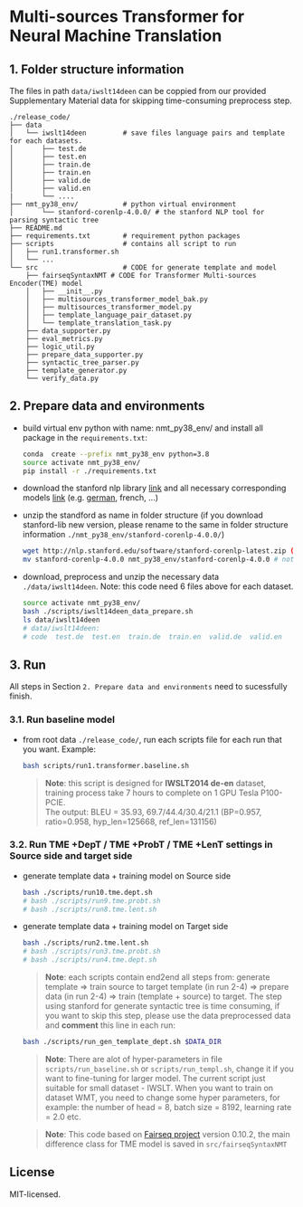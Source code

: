 # Multi-sources Transformer for Neural Machine Translation 
## 1. Folder structure information

The files in path `data/iwslt14deen` can be coppied from our provided Supplementary Material data for skipping time-consuming preprocess step. 
```
./release_code/
├── data
│   └── iwslt14deen         # save files language pairs and template for each datasets.
│       ├── test.de     
│       ├── test.en    
│       ├── train.de    
│       ├── train.en    
│       ├── valid.de    
│       ├── valid.en   
|       └── ....
├── nmt_py38_env/           # python virtual environment 
│       └── stanford-corenlp-4.0.0/ # the stanford NLP tool for parsing syntactic tree 
├── README.md
├── requirements.txt        # requirement python packages
├── scripts                 # contains all script to run 
│   ├── run1.transformer.sh
│   └── ...
└── src                     # CODE for generate template and model
    ├── fairseqSyntaxNMT # CODE for Transformer Multi-sources Encoder(TME) model 
    │   ├── __init__.py
    │   ├── multisources_transformer_model_bak.py
    │   ├── multisources_transformer_model.py
    │   ├── template_language_pair_dataset.py
    │   └── template_translation_task.py
    ├── data_supporter.py
    ├── eval_metrics.py
    ├── logic_util.py
    ├── prepare_data_supporter.py
    ├── syntactic_tree_parser.py
    ├── template_generator.py
    └── verify_data.py
```

## 2. Prepare data and environments

- build virtual env python with name: nmt_py38_env/ and install all package in the `requirements.txt`: 
  
  ```bash 
  conda  create --prefix nmt_py38_env python=3.8 
  source activate nmt_py38_env/
  pip install -r ./requirements.txt
  ``` 
- download the stanford nlp library [link](http://nlp.stanford.edu/software/stanford-corenlp-4.0.0.zip) and all necessary corresponding models [link](http://nlp.stanford.edu/software/stanford-corenlp-4.0.0-models-german.jar) (e.g. [german](http://nlp.stanford.edu/software/stanford-corenlp-4.0.0-models-german.jar), french, ...)
- unzip the standford as name in folder structure (if you download stanford-lib new version, please rename to the same in folder structure information `./nmt_py38_env/stanford-corenlp-4.0.0/`)
  ```bash  
  wget http://nlp.stanford.edu/software/stanford-corenlp-latest.zip (http://nlp.stanford.edu/software/stanford-corenlp-4.0.0.zip)&& unzip stanford-corenlp-latest.zip
  mv stanford-corenlp-4.0.0 nmt_py38_env/stanford-corenlp-4.0.0 # note: the stanford corenlp library name maybe different in template  stanford-corenlp-x.x.x, therefore, pls move it to the envs directory in path "nmt_py38_env/stanford-corenlp-4.0.0" for correct path in our scripts 
  ```
- download, preprocess and unzip the necessary data `./data/iwslt14deen`. Note: this code need 6 files above for each dataset.
  ```bash  
  source activate nmt_py38_env/
  bash ./scripts/iwslt14deen_data_prepare.sh
  ls data/iwslt14deen
  # data/iwslt14deen:
  # code  test.de  test.en  train.de  train.en  valid.de  valid.en
  ```

## 3. Run

All steps in Section `2. Prepare data and environments` need to sucessfully finish.

### 3.1. Run baseline model 
- from root data `./release_code/`, run each scripts file for each run that you want. 
    Example:
    ```bash
    bash scripts/run1.transformer.baseline.sh
    ```

    > **Note**: this script is designed for **IWSLT2014 de-en** dataset, training process take 7 hours to complete on 1 GPU Tesla P100-PCIE. </br>The output: 
    BLEU = 35.93, 69.7/44.4/30.4/21.1 (BP=0.957, ratio=0.958, hyp_len=125668, ref_len=131156)

### 3.2. Run TME +DepT / TME +ProbT / TME +LenT settings in Source side and target side 

- generate template data  + training model on Source side 
  ```bash
  bash ./scripts/run10.tme.dept.sh
  # bash ./scripts/run9.tme.probt.sh
  # bash ./scripts/run8.tme.lent.sh
  ```
- generate template data  + training model on Target side 
  ```bash
  bash ./scripts/run2.tme.lent.sh
  # bash ./scripts/run3.tme.probt.sh
  # bash ./scripts/run4.tme.dept.sh
  ```


    > **Note**: each scripts contain end2end all steps from: generate template => train source to target template (in run 2-4) => prepare data (in run 2-4) => train (template + source) to target. The step using stanford for generate syntactic tree is time consuming, if you want to skip this step, please use the data preprocessed data and **comment** this line in each run: 

    
    ```bash
    bash ./scripts/run_gen_template_dept.sh $DATA_DIR
    ```  

    > **Note**: There are alot of hyper-parameters in file `scripts/run_baseline.sh` or `scripts/run_templ.sh`, change it if you want to fine-tuning for larger model. The current script just suitable for small dataset - IWSLT. When you want to train on dataset WMT, you need to change some hyper parameters, for example: the number of head = 8, batch size = 8192, learning rate = 2.0 etc. 

    > **Note**: This code based on [Fairseq project](https://github.com/pytorch/fairseq) version 0.10.2, the main difference class for TME model is saved in `src/fairseqSyntaxNMT` 

##  License
MIT-licensed. 

<!-- ## Citation

Please cite as:

``` bibtex
@proceedings{multisources-trans-template-nmt,
  editor    = {Phuong Nguyen and
                Tung Le and
                Thanh-Le Ha and
                Thai Dang and
                Khanh Tran and
                Kim Anh Nguyen and
                Nguyen Le Minh},
  title     = {Advances and Trends in Artificial Intelligence. Artificial Intelligence
               Practices - 35th International Conference on Industrial, Engineering
               and Other Applications of Applied Intelligent Systems, {IEA/AIE} 2022,
               Kitakyushu, Japan, July 19 – July 22, 2022},
  year      = {2022}
}
```  -->